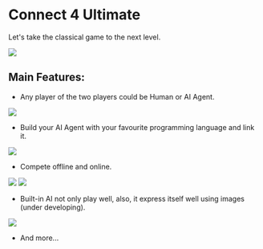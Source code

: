 # Connect 4 Ultimate
Let's take the classical game to the next level.

![](http://i.imgur.com/j3Hg6E0.png)

## Main Features:

* Any player of the two players could be Human or AI Agent.

![](http://i.imgur.com/B426AuH.png)

* Build your AI Agent with your favourite programming language and link it.

![](http://i.imgur.com/j3LA64k.png)

* Compete offline and online.

![](http://i.imgur.com/HnVcisR.png) ![](http://i.imgur.com/OqqkfYi.png)

* Built-in AI not only play well, also, it express itself well using images (under developing).

![](http://i.imgur.com/Th0Jg2j.png)

* And more...
